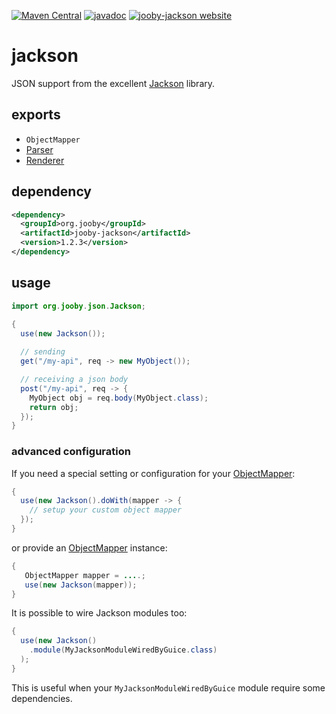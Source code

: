 [![Maven Central](https://maven-badges.herokuapp.com/maven-central/org.jooby/jooby-jackson/badge.svg)](https://maven-badges.herokuapp.com/maven-central/org.jooby/jooby-jackson)
[![javadoc](https://javadoc.io/badge/org.jooby/jooby-jackson.svg)](https://javadoc.io/doc/org.jooby/jooby-jackson/1.2.3)
[![jooby-jackson website](https://img.shields.io/badge/jooby-jackson-brightgreen.svg)](http://jooby.org/doc/jackson)
# jackson

JSON support from the excellent [Jackson](https://github.com/FasterXML/jackson) library.

## exports

* ```ObjectMapper```
* [Parser](/apidocs/org/jooby/Parser.html)
* [Renderer](/apidocs/org/jooby/Renderer.html)

## dependency

```xml
<dependency>
  <groupId>org.jooby</groupId>
  <artifactId>jooby-jackson</artifactId>
  <version>1.2.3</version>
</dependency>
```

## usage

```java
import org.jooby.json.Jackson;

{
  use(new Jackson());
 
  // sending
  get("/my-api", req -> new MyObject()); 

  // receiving a json body
  post("/my-api", req -> {
    MyObject obj = req.body(MyObject.class);
    return obj;
  });
}
```

### advanced configuration

If you need a special setting or configuration for your [ObjectMapper](http://fasterxml.github.io/jackson-databind/javadoc/2.2.0/com/fasterxml/jackson/databind/ObjectMapper.html):

```java
{
  use(new Jackson().doWith(mapper -> {
    // setup your custom object mapper
  });
}
```

or provide an [ObjectMapper](http://fasterxml.github.io/jackson-databind/javadoc/2.2.0/com/fasterxml/jackson/databind/ObjectMapper.html) instance:

```java
{
   ObjectMapper mapper = ....;
   use(new Jackson(mapper));
}
```

It is possible to wire Jackson modules too:

```java
{
  use(new Jackson()
    .module(MyJacksonModuleWiredByGuice.class)
  );
}
```

This is useful when your `MyJacksonModuleWiredByGuice` module require some dependencies.
